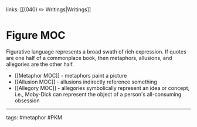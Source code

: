 links: [[(040) ✏️ Writings|Writings]]

# Figure MOC
Figurative language represents a broad swath of rich expression. If quotes are one half of a commonplace book, then metaphors, allusions, and allegories are the other half. 

- [[Metaphor MOC]] - metaphors paint a picture
- [[Allusion MOC]] - allusions indirectly reference something
- [[Allegory MOC]] - allegories symbolically represent an idea or concept, i.e., Moby-Dick can represent the object of a person's all-consuming obsession

---
tags: #metaphor #PKM



